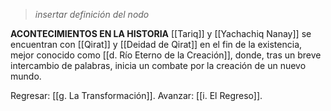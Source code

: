 > *insertar definición del nodo*

**ACONTECIMIENTOS EN LA HISTORIA**
[[Tariq]] y [[Yachachiq Nanay]] se encuentran con [[Qirat]] y [[Deidad de Qirat]] en el fin de la existencia, mejor conocido como [[d. Río Eterno de la Creación]], donde, tras un breve intercambio de palabras, inicia un combate por la creación de un nuevo mundo.

Regresar: [[g. La Transformación]].
Avanzar: [[i. El Regreso]].